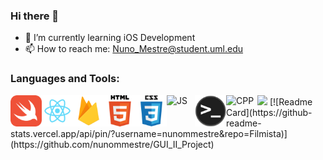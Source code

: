 ### Hi there 👋
- 🍎 I’m currently learning iOS Development
- 📫 How to reach me: Nuno_Mestre@student.uml.edu

### Languages and Tools: 
<img align="left" alt="Swift" width="50px" src="https://raw.githubusercontent.com/github/explore/80688e429a7d4ef2fca1e82350fe8e3517d3494d/topics/swift/swift.png" />
<img align="left" alt="React" width="50px" src="https://raw.githubusercontent.com/github/explore/80688e429a7d4ef2fca1e82350fe8e3517d3494d/topics/react/react.png" />
<img align="left" alt="Firebase" width="50px" src="https://raw.githubusercontent.com/github/explore/80688e429a7d4ef2fca1e82350fe8e3517d3494d/topics/firebase/firebase.png" />
<img align="left" alt="HTML5" width="50px" src="https://raw.githubusercontent.com/github/explore/80688e429a7d4ef2fca1e82350fe8e3517d3494d/topics/html/html.png" />
<img align="left" alt="CSS3" width="50px" src="https://raw.githubusercontent.com/github/explore/80688e429a7d4ef2fca1e82350fe8e3517d3494d/topics/css/css.png" />
<img align="left" alt="JS" width="45px" src="https://user-images.githubusercontent.com/70964881/182700644-8709db82-844f-4f5c-b742-e8e49cdaab86.png" />
<img align="left" alt="CLI" width="50px" src="https://raw.githubusercontent.com/github/explore/80688e429a7d4ef2fca1e82350fe8e3517d3494d/topics/terminal/terminal.png" />
<img align="left" alt="CPP" width="50px" src="https://user-images.githubusercontent.com/70964881/182701531-9a577984-6dd9-4964-a558-922def06f70f.png" />
  <img height="200em" src="https://github-readme-stats.vercel.app/api?username=nunommestre&show_icons=true&hide_border=true&&count_private=true&include_all_commits=true&theme=swift" />
[![Readme Card](https://github-readme-stats.vercel.app/api/pin/?username=nunommestre&repo=Filmista)](https://github.com/nunommestre/GUI_II_Project)
